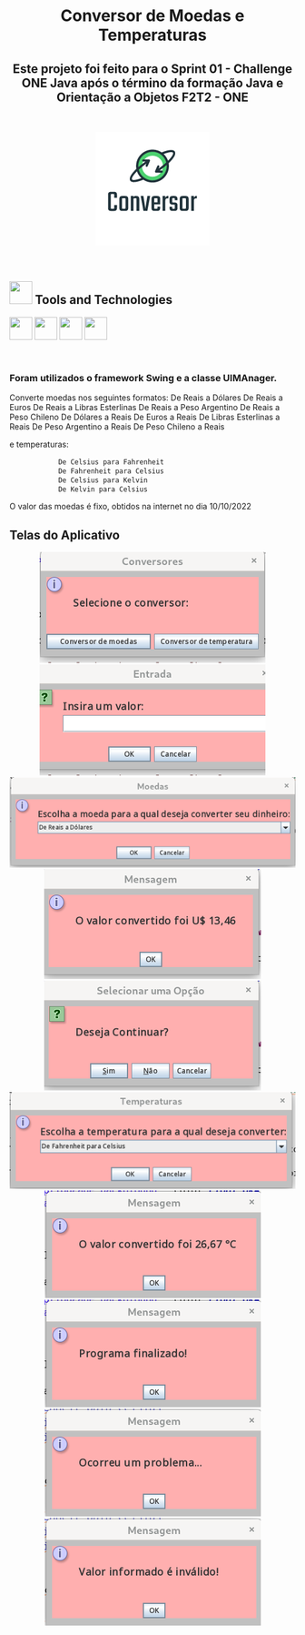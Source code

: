 <h1 align="center"> Conversor de Moedas e Temperaturas </h1>
<h2 align="center"> Este projeto foi  feito para o Sprint 01 - Challenge ONE Java após o término da formação Java e Orientação a Objetos F2T2 - ONE </h2><br>

<p align="center">
  <img src="conversor.png" />
</p>

<br>

<h2> <img src="https://cdn.jsdelivr.net/gh/devicons/devicon/icons/git/git-original.svg" width="40" height="40"/> Tools and Technologies</h2>

<img src="https://cdn.jsdelivr.net/gh/devicons/devicon/icons/figma/figma-original.svg" width="40" height="40"/> <img src="https://cdn.jsdelivr.net/gh/devicons/devicon/icons/github/github-original.svg"  width="40" height="40"/>  <img src="https://cdn.jsdelivr.net/gh/devicons/devicon/icons/trello/trello-plain-wordmark.svg" width="40" height="40"/>  <img src="https://cdn.jsdelivr.net/gh/devicons/devicon/icons/java/java-original.svg" width="40" height="40"/> 

<br><h3>Foram utilizados o framework Swing e a classe UIMAnager.</h3>  


Converte moedas nos seguintes formatos:
				De Reais a Dólares
                De Reais a Euros
                De Reais a Libras Esterlinas
                De Reais a Peso Argentino
                De Reais a Peso Chileno
                De Dólares a Reais
                De Euros a Reais
                De Libras Esterlinas a Reais
                De Peso Argentino a Reais
                De Peso Chileno a Reais
                
e temperaturas:  

				De Celsius para Fahrenheit
				De Fahrenheit para Celsius
				De Celsius para Kelvin
				De Kelvin para Celsius  
           
                
O valor das moedas é fixo, obtidos na internet no dia 10/10/2022

<h2> Telas do Aplicativo </h2>
 <p align="center">
  <img src="TelasConversor1.png" />  <img src="TelasConversor2.png" />  <img src="TelasConversor3.png" /> <img src="TelasConversor4.png" />  <img src="TelasConversor5.png" />  <img src="TelasConversor6.png" />  <img src="TelasConversor7.png" />  <img src="TelasConversor8.png" />  <img src="TelasConversor9.png" />  <img src="TelasConversor10.png" /> 
</p>
